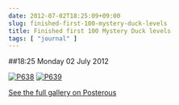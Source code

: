 ```yaml
---
date: 2012-07-02T18:25:09+09:00
slug: finished-first-100-mystery-duck-levels
title: Finished first 100 Mystery Duck levels
tags: [ "journal" ]
---
```


##18:25 Monday 02 July 2012

[![P638](http://getfile7.posterous.com/getfile/files.posterous.com/thunderrabbit/DpewtchnmoljFIFuCxrHIDitdqvjscuJmsAppHFzGsgDbEcFCgAmlbrrBJgg/p638.jpg.scaled500.jpg)](http://getfile9.posterous.com/getfile/files.posterous.com/thunderrabbit/DpewtchnmoljFIFuCxrHIDitdqvjscuJmsAppHFzGsgDbEcFCgAmlbrrBJgg/p638.jpg.scaled1000.jpg) [![P639](http://getfile2.posterous.com/getfile/files.posterous.com/thunderrabbit/AvJmftuvDBqFIaDhoekprJEtHybuHfmgoGwlqAuCrhDxrfgygamADugGyiJk/p639.jpg.scaled500.jpg)](http://getfile6.posterous.com/getfile/files.posterous.com/thunderrabbit/AvJmftuvDBqFIaDhoekprJEtHybuHfmgoGwlqAuCrhDxrfgygamADugGyiJk/p639.jpg.scaled1000.jpg)

[See the full gallery on Posterous](http://stream.robnugen.com/finished-first-100-mystery-duck-levels)
